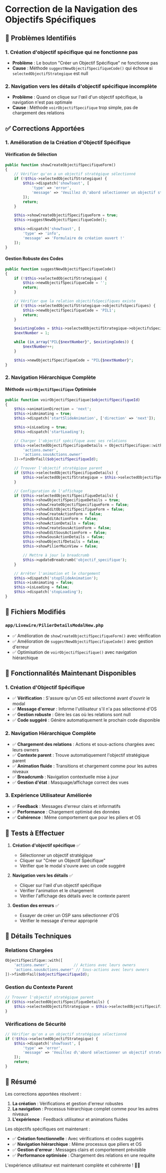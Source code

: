 # Correction de la Navigation des Objectifs Spécifiques

## 🚨 **Problèmes Identifiés**

### 1. **Création d'objectif spécifique qui ne fonctionne pas**

-   **Problème** : Le bouton "Créer un Objectif Spécifique" ne fonctionne pas
-   **Cause** : Méthode `suggestNewObjectifSpecifiqueCode()` qui échoue si `selectedObjectifStrategique` est null

### 2. **Navigation vers les détails d'objectif spécifique incomplète**

-   **Problème** : Quand on clique sur l'œil d'un objectif spécifique, la navigation n'est pas optimale
-   **Cause** : Méthode `voirObjectifSpecifique` trop simple, pas de chargement des relations

## ✅ **Corrections Apportées**

### 1. **Amélioration de la Création d'Objectif Spécifique**

#### **Vérification de Sélection**

```php
public function showCreateObjectifSpecifiqueForm()
{
    // Vérifier qu'on a un objectif stratégique sélectionné
    if (!$this->selectedObjectifStrategique) {
        $this->dispatch('showToast', [
            'type' => 'error',
            'message' => 'Veuillez d\'abord sélectionner un objectif stratégique'
        ]);
        return;
    }

    $this->showCreateObjectifSpecifiqueForm = true;
    $this->suggestNewObjectifSpecifiqueCode();

    $this->dispatch('showToast', [
        'type' => 'info',
        'message' => 'Formulaire de création ouvert !'
    ]);
}
```

#### **Gestion Robuste des Codes**

```php
public function suggestNewObjectifSpecifiqueCode()
{
    if (!$this->selectedObjectifStrategique) {
        $this->newObjectifSpecifiqueCode = '';
        return;
    }

    // Vérifier que la relation objectifsSpecifiques existe
    if (!$this->selectedObjectifStrategique->objectifsSpecifiques) {
        $this->newObjectifSpecifiqueCode = 'PIL1';
        return;
    }

    $existingCodes = $this->selectedObjectifStrategique->objectifsSpecifiques->pluck('code')->toArray();
    $nextNumber = 1;

    while (in_array("PIL{$nextNumber}", $existingCodes)) {
        $nextNumber++;
    }

    $this->newObjectifSpecifiqueCode = "PIL{$nextNumber}";
}
```

### 2. **Navigation Hiérarchique Complète**

#### **Méthode `voirObjectifSpecifique` Optimisée**

```php
public function voirObjectifSpecifique($objectifSpecifiqueId)
{
    $this->animationDirection = 'next';
    $this->isAnimating = true;
    $this->dispatch('startSlideAnimation', ['direction' => 'next']);

    $this->isLoading = true;
    $this->dispatch('startLoading');

    // Charger l'objectif spécifique avec ses relations
    $this->selectedObjectifSpecifiqueDetails = ObjectifSpecifique::with([
        'actions.owner',
        'actions.sousActions.owner'
    ])->findOrFail($objectifSpecifiqueId);

    // Trouver l'objectif stratégique parent
    if ($this->selectedObjectifSpecifiqueDetails) {
        $this->selectedObjectifStrategique = $this->selectedObjectifSpecifiqueDetails->objectifStrategique;
    }

    // Configuration de l'affichage
    if ($this->selectedObjectifSpecifiqueDetails) {
        $this->showObjectifSpecifiqueDetails = true;
        $this->showCreateObjectifSpecifiqueForm = false;
        $this->showEditObjectifSpecifiqueForm = false;
        $this->showCreateActionForm = false;
        $this->showEditActionForm = false;
        $this->showActionDetails = false;
        $this->showCreateSousActionForm = false;
        $this->showEditSousActionForm = false;
        $this->showSousActionDetails = false;
        $this->showObjectifDetails = false;
        $this->showPilierMainView = false;

        // Mettre à jour le breadcrumb
        $this->updateBreadcrumb('objectif_specifique');
    }

    // Arrêter l'animation et le chargement
    $this->dispatch('stopSlideAnimation');
    $this->isAnimating = false;
    $this->isLoading = false;
    $this->dispatch('stopLoading');
}
```

## 🎯 **Fichiers Modifiés**

### `app/Livewire/PilierDetailsModalNew.php`

-   ✅ Amélioration de `showCreateObjectifSpecifiqueForm()` avec vérification
-   ✅ Amélioration de `suggestNewObjectifSpecifiqueCode()` avec gestion d'erreur
-   ✅ Optimisation de `voirObjectifSpecifique()` avec navigation hiérarchique

## 🚀 **Fonctionnalités Maintenant Disponibles**

### 1. **Création d'Objectif Spécifique**

-   ✅ **Vérification** : S'assure qu'un OS est sélectionné avant d'ouvrir le modal
-   ✅ **Message d'erreur** : Informe l'utilisateur s'il n'a pas sélectionné d'OS
-   ✅ **Gestion robuste** : Gère les cas où les relations sont null
-   ✅ **Code suggéré** : Génère automatiquement le prochain code disponible

### 2. **Navigation Hiérarchique Complète**

-   ✅ **Chargement des relations** : Actions et sous-actions chargées avec leurs owners
-   ✅ **Contexte parent** : Trouve automatiquement l'objectif stratégique parent
-   ✅ **Animation fluide** : Transitions et chargement comme pour les autres niveaux
-   ✅ **Breadcrumb** : Navigation contextuelle mise à jour
-   ✅ **Gestion d'état** : Masquage/affichage correct des vues

### 3. **Expérience Utilisateur Améliorée**

-   ✅ **Feedback** : Messages d'erreur clairs et informatifs
-   ✅ **Performance** : Chargement optimisé des données
-   ✅ **Cohérence** : Même comportement que pour les piliers et OS

## 🧪 **Tests à Effectuer**

1. **Création d'objectif spécifique** ✅

    - Sélectionner un objectif stratégique
    - Cliquer sur "Créer un Objectif Spécifique"
    - Vérifier que le modal s'ouvre avec un code suggéré

2. **Navigation vers les détails** ✅

    - Cliquer sur l'œil d'un objectif spécifique
    - Vérifier l'animation et le chargement
    - Vérifier l'affichage des détails avec le contexte parent

3. **Gestion des erreurs** ✅
    - Essayer de créer un OSP sans sélectionner d'OS
    - Vérifier le message d'erreur approprié

## 🔧 **Détails Techniques**

### **Relations Chargées**

```php
ObjectifSpecifique::with([
    'actions.owner',           // Actions avec leurs owners
    'actions.sousActions.owner' // Sous-actions avec leurs owners
])->findOrFail($objectifSpecifiqueId);
```

### **Gestion du Contexte Parent**

```php
// Trouver l'objectif stratégique parent
if ($this->selectedObjectifSpecifiqueDetails) {
    $this->selectedObjectifStrategique = $this->selectedObjectifSpecifiqueDetails->objectifStrategique;
}
```

### **Vérifications de Sécurité**

```php
// Vérifier qu'on a un objectif stratégique sélectionné
if (!$this->selectedObjectifStrategique) {
    $this->dispatch('showToast', [
        'type' => 'error',
        'message' => 'Veuillez d\'abord sélectionner un objectif stratégique'
    ]);
    return;
}
```

## 📝 **Résumé**

Les corrections apportées résolvent :

1. **La création** : Vérifications et gestion d'erreur robustes
2. **La navigation** : Processus hiérarchique complet comme pour les autres niveaux
3. **L'expérience** : Feedback utilisateur et animations fluides

Les objectifs spécifiques ont maintenant :

-   ✅ **Création fonctionnelle** : Avec vérifications et codes suggérés
-   ✅ **Navigation hiérarchique** : Même processus que piliers et OS
-   ✅ **Gestion d'erreur** : Messages clairs et comportement prévisible
-   ✅ **Performance optimisée** : Chargement des relations en une requête

L'expérience utilisateur est maintenant complète et cohérente ! 🎉✨

